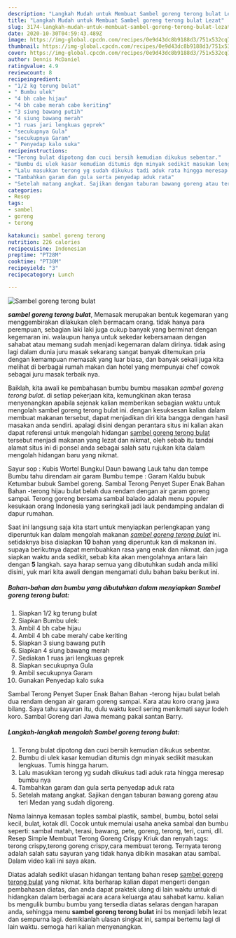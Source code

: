 ```yaml
---
description: "Langkah Mudah untuk Membuat Sambel goreng terong bulat Lezat"
title: "Langkah Mudah untuk Membuat Sambel goreng terong bulat Lezat"
slug: 3174-langkah-mudah-untuk-membuat-sambel-goreng-terong-bulat-lezat
date: 2020-10-30T04:59:43.489Z
image: https://img-global.cpcdn.com/recipes/0e9d43dc8b9188d3/751x532cq70/sambel-goreng-terong-bulat-foto-resep-utama.jpg
thumbnail: https://img-global.cpcdn.com/recipes/0e9d43dc8b9188d3/751x532cq70/sambel-goreng-terong-bulat-foto-resep-utama.jpg
cover: https://img-global.cpcdn.com/recipes/0e9d43dc8b9188d3/751x532cq70/sambel-goreng-terong-bulat-foto-resep-utama.jpg
author: Dennis McDaniel
ratingvalue: 4.9
reviewcount: 8
recipeingredient:
- "1/2 kg terung bulat"
- " Bumbu ulek"
- "4 bh cabe hijau"
- "4 bh cabe merah cabe keriting"
- "3 siung bawang putih"
- "4 siung bawang merah"
- "1 ruas jari lengkuas geprek"
- "secukupnya Gula"
- "secukupnya Garam"
- " Penyedap kalo suka"
recipeinstructions:
- "Terong bulat dipotong dan cuci bersih kemudian dikukus sebentar."
- "Bumbu di ulek kasar kemudian ditumis dgn minyak sedikit masukan lengkuas. Tumis hingga harum."
- "Lalu masukkan terong yg sudah dikukus tadi aduk rata hingga meresap bumbu nya"
- "Tambahkan garam dan gula serta penyedap aduk rata"
- "Setelah matang angkat. Sajikan dengan taburan bawang goreng atau teri Medan yang sudah digoreng."
categories:
- Resep
tags:
- sambel
- goreng
- terong

katakunci: sambel goreng terong 
nutrition: 226 calories
recipecuisine: Indonesian
preptime: "PT28M"
cooktime: "PT30M"
recipeyield: "3"
recipecategory: Lunch

---
```



![Sambel goreng terong bulat](https://img-global.cpcdn.com/recipes/0e9d43dc8b9188d3/751x532cq70/sambel-goreng-terong-bulat-foto-resep-utama.jpg)

<b><i>sambel goreng terong bulat</i></b>, Memasak merupakan bentuk kegemaran yang menggembirakan dilakukan oleh bermacam orang. tidak hanya para perempuan, sebagian laki laki juga cukup banyak yang berminat dengan kegemaran ini. walaupun hanya untuk sekedar kebersamaan dengan sahabat atau memang sudah menjadi kegemaran dalam dirinya. tidak asing lagi dalam dunia juru masak sekarang sangat banyak ditemukan pria dengan kemampuan memasak yang luar biasa, dan banyak sekali juga kita melihat di berbagai rumah makan dan hotel yang mempunyai chef cowok sebagai juru masak terbaik nya.

Baiklah, kita awali ke pembahasan bumbu bumbu masakan <i>sambel goreng terong bulat</i>. di setiap pekerjaan kita, kemungkinan akan terasa menyenangkan apabila sejenak kalian memberikan sebagian waktu untuk mengolah sambel goreng terong bulat ini. dengan kesuksesan kalian dalam membuat makanan tersebut, dapat menjadikan diri kita bangga dengan hasil masakan anda sendiri. apalagi disini dengan perantara situs ini kalian akan dapat referensi untuk mengolah hidangan <u>sambel goreng terong bulat</u> tersebut menjadi makanan yang lezat dan nikmat, oleh sebab itu tandai alamat situs ini di ponsel anda sebagai salah satu rujukan kita dalam mengolah hidangan baru yang nikmat.

Sayur sop : Kubis Wortel Bungkul Daun bawang Lauk tahu dan tempe Bumbu tahu direndam air garam Bumbu tempe : Garam Kaldu bubuk Ketumbar bubuk Sambel goreng. Sambal Terong Penyet Super Enak Bahan Bahan -terong hijau bulat belah dua rendam dengan air garam goreng sampai. Terong goreng bersama sambal balado adalah menu populer kesukaan orang Indonesia yang seringkali jadi lauk pendamping andalan di dapur rumahan.


Saat ini langsung saja kita start untuk menyiapkan perlengkapan yang diperuntuk kan dalam mengolah makanan <u><i>sambel goreng terong bulat</i></u> ini. setidaknya bisa disiapkan <b>10</b> bahan yang diperuntuk kan di makanan ini. supaya berikutnya dapat membuahkan rasa yang enak dan nikmat. dan juga siapkan waktu anda sedikit, sebab kita akan mengolahnya antara lain dengan <b>5</b> langkah. saya harap semua yang dibutuhkan sudah anda miliki disini, yuk mari kita awali dengan mengamati dulu bahan baku berikut ini.

<!--inarticleads1-->

##### Bahan-bahan dan bumbu yang dibutuhkan dalam menyiapkan Sambel goreng terong bulat:

1. Siapkan 1/2 kg terung bulat
1. Siapkan  Bumbu ulek:
1. Ambil 4 bh cabe hijau
1. Ambil 4 bh cabe merah/ cabe keriting
1. Siapkan 3 siung bawang putih
1. Siapkan 4 siung bawang merah
1. Sediakan 1 ruas jari lengkuas geprek
1. Siapkan secukupnya Gula
1. Ambil secukupnya Garam
1. Gunakan  Penyedap kalo suka


Sambal Terong Penyet Super Enak Bahan Bahan -terong hijau bulat belah dua rendam dengan air garam goreng sampai. Kara atau koro orang jawa bilang. Saya tahu sayuran itu, dulu waktu kecil sering menikmati sayur lodeh koro. Sambal Goreng dari Jawa memang pakai santan Barry. 

<!--inarticleads2-->

##### Langkah-langkah mengolah Sambel goreng terong bulat:

1. Terong bulat dipotong dan cuci bersih kemudian dikukus sebentar.
1. Bumbu di ulek kasar kemudian ditumis dgn minyak sedikit masukan lengkuas. Tumis hingga harum.
1. Lalu masukkan terong yg sudah dikukus tadi aduk rata hingga meresap bumbu nya
1. Tambahkan garam dan gula serta penyedap aduk rata
1. Setelah matang angkat. Sajikan dengan taburan bawang goreng atau teri Medan yang sudah digoreng.


Nama lainnya kemasan toples sambal plastik, sambel, bumbu, botol selai kecil, bulat, kotak dll. Cocok untuk memulai usaha aneka sambal dan bumbu seperti: sambal matah, terasi, bawang, pete, goreng, terong, teri, cumi, dll. Resep Simple Membuat Terong Goreng Crispy Kriuk dan renyah tags: terong crispy,terong goreng crispy,cara membuat terong. Ternyata terong adalah salah satu sayuran yang tidak hanya dibikin masakan atau sambal. Dalam video kali ini saya akan. 

Diatas adalah sedikit ulasan hidangan tentang bahan resep <u>sambel goreng terong bulat</u> yang nikmat. kita berharap kalian dapat mengerti dengan pembahasan diatas, dan anda dapat praktek ulang di lain waktu untuk di hidangkan dalam berbagai acara acara keluarga atau sahabat kamu. kalian bs mengulik bumbu bumbu yang tersedia diatas selaras dengan harapan anda, sehingga menu <b>sambel goreng terong bulat</b> ini bs menjadi lebih lezat dan sempurna lagi. demikianlah ulasan singkat ini, sampai bertemu lagi di lain waktu. semoga hari kalian menyenangkan.
